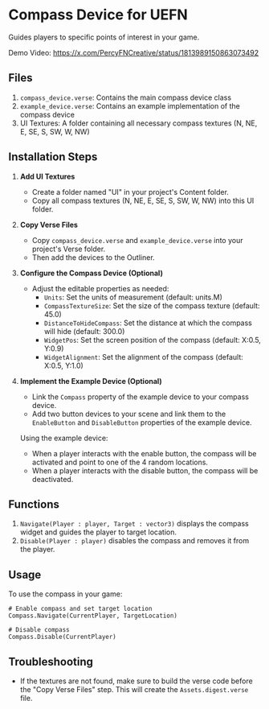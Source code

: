 # Compass Device for UEFN

Guides players to specific points of interest in your game.

Demo Video: https://x.com/PercyFNCreative/status/1813989150863073492

## Files

1. `compass_device.verse`: Contains the main compass device class
2. `example_device.verse`: Contains an example implementation of the compass device
3. UI Textures: A folder containing all necessary compass textures (N, NE, E, SE, S, SW, W, NW)

## Installation Steps

1. **Add UI Textures**

   - Create a folder named "UI" in your project's Content folder.
   - Copy all compass textures (N, NE, E, SE, S, SW, W, NW) into this UI folder.

2. **Copy Verse Files**

   - Copy `compass_device.verse` and `example_device.verse` into your project's Verse folder.
   - Then add the devices to the Outliner.

3. **Configure the Compass Device (Optional)**

   - Adjust the editable properties as needed:
     - `Units`: Set the units of measurement (default: units.M)
     - `CompassTextureSize`: Set the size of the compass texture (default: 45.0)
     - `DistanceToHideCompass`: Set the distance at which the compass will hide (default: 300.0)
     - `WidgetPos`: Set the screen position of the compass (default: X:0.5, Y:0.9)
     - `WidgetAlignment`: Set the alignment of the compass (default: X:0.5, Y:1.0)

4. **Implement the Example Device (Optional)**

   - Link the `Compass` property of the example device to your compass device.
   - Add two button devices to your scene and link them to the `EnableButton` and `DisableButton` properties of the example device.

   Using the example device:

   - When a player interacts with the enable button, the compass will be activated and point to one of the 4 random locations.
   - When a player interacts with the disable button, the compass will be deactivated.

## Functions

1. `Navigate(Player : player, Target : vector3)` displays the compass widget and guides the player to target location.
2. `Disable(Player : player)` disables the compass and removes it from the player.

## Usage

To use the compass in your game:

```
# Enable compass and set target location
Compass.Navigate(CurrentPlayer, TargetLocation)

# Disable compass
Compass.Disable(CurrentPlayer)
```

## Troubleshooting

- If the textures are not found, make sure to build the verse code before the "Copy Verse Files" step. This will create the `Assets.digest.verse` file.
